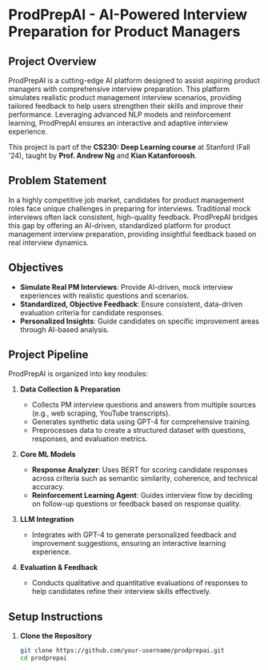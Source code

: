 # ProdPrepAI - AI-Powered Interview Preparation for Product Managers

## Project Overview
ProdPrepAI is a cutting-edge AI platform designed to assist aspiring product managers with comprehensive interview preparation. This platform simulates realistic product management interview scenarios, providing tailored feedback to help users strengthen their skills and improve their performance. Leveraging advanced NLP models and reinforcement learning, ProdPrepAI ensures an interactive and adaptive interview experience.

This project is part of the **CS230: Deep Learning course** at Stanford (Fall '24), taught by **Prof. Andrew Ng** and **Kian Katanforoosh**.

## Problem Statement
In a highly competitive job market, candidates for product management roles face unique challenges in preparing for interviews. Traditional mock interviews often lack consistent, high-quality feedback. ProdPrepAI bridges this gap by offering an AI-driven, standardized platform for product management interview preparation, providing insightful feedback based on real interview dynamics.

## Objectives
- **Simulate Real PM Interviews**: Provide AI-driven, mock interview experiences with realistic questions and scenarios.
- **Standardized, Objective Feedback**: Ensure consistent, data-driven evaluation criteria for candidate responses.
- **Personalized Insights**: Guide candidates on specific improvement areas through AI-based analysis.

## Project Pipeline
ProdPrepAI is organized into key modules:

1. **Data Collection & Preparation**
   - Collects PM interview questions and answers from multiple sources (e.g., web scraping, YouTube transcripts).
   - Generates synthetic data using GPT-4 for comprehensive training.
   - Preprocesses data to create a structured dataset with questions, responses, and evaluation metrics.

2. **Core ML Models**
   - **Response Analyzer**: Uses BERT for scoring candidate responses across criteria such as semantic similarity, coherence, and technical accuracy.
   - **Reinforcement Learning Agent**: Guides interview flow by deciding on follow-up questions or feedback based on response quality.

3. **LLM Integration**
   - Integrates with GPT-4 to generate personalized feedback and improvement suggestions, ensuring an interactive learning experience.

4. **Evaluation & Feedback**
   - Conducts qualitative and quantitative evaluations of responses to help candidates refine their interview skills effectively.

## Setup Instructions

1. **Clone the Repository**
   ```bash
   git clone https://github.com/your-username/prodprepai.git
   cd prodprepai
